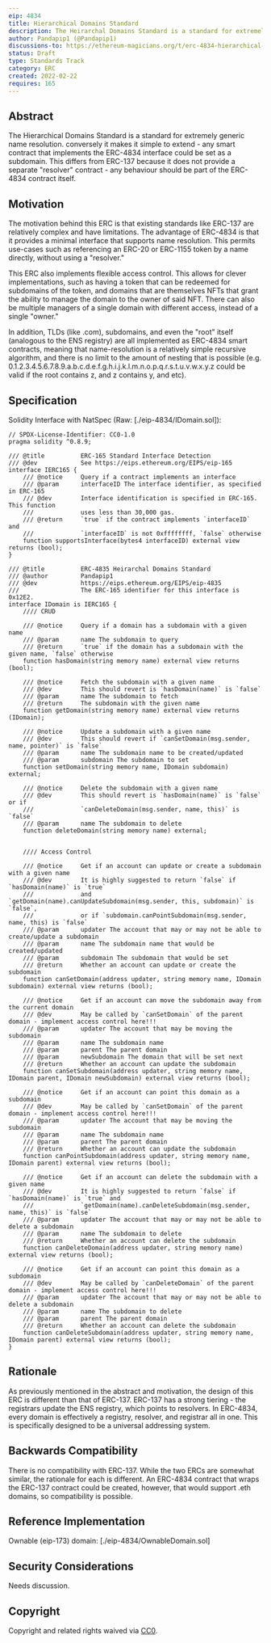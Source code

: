 ```yaml
---
eip: 4834
title: Hierarchical Domains Standard
description: The Heirarchal Domains Standard is a standard for extremely generic name resolution.
author: Pandapip1 (@Pandapip1)
discussions-to: https://ethereum-magicians.org/t/erc-4834-hierarchical-domains-standard/8388
status: Draft
type: Standards Track
category: ERC
created: 2022-02-22
requires: 165
---
```


## Abstract
The Hierarchical Domains Standard is a standard for extremely generic name resolution. conversely it makes it simple to extend - any smart contract that implements the ERC-4834 interface could be set as a subdomain. This differs from ERC-137 because it does not provide a separate "resolver" contract - any behaviour should be part of the ERC-4834 contract itself.

## Motivation
The motivation behind this ERC is that existing standards like ERC-137 are relatively complex and have limitations. The advantage of ERC-4834 is that it provides a minimal interface that supports name resolution. This permits use-cases such as referencing an ERC-20 or ERC-1155 token by a name directly, without using a "resolver."

This ERC also implements flexible access control. This allows for clever implementations, such as having a token that can be redeemed for subdomains of the token, and domains that are themselves NFTs that grant the ability to manage the domain to the owner of said NFT. There can also be multiple managers of a single domain with different access, instead of a single "owner."

In addition, TLDs (like .com), subdomains, and even the "root" itself (analogous to the ENS registry) are all implemented as ERC-4834 smart contracts, meaning that name-resolution is a relatively simple recursive algorithm, and there is no limit to the amount of nesting that is possible (e.g. 0.1.2.3.4.5.6.7.8.9.a.b.c.d.e.f.g.h.i.j.k.l.m.n.o.p.q.r.s.t.u.v.w.x.y.z could be valid if the root contains z, and z contains y, and etc).

## Specification
Solidity Interface with NatSpec (Raw: [./eip-4834/IDomain.sol]):
```sol
// SPDX-License-Identifier: CC0-1.0
pragma solidity ^0.8.9;

/// @title          ERC-165 Standard Interface Detection
/// @dev            See https://eips.ethereum.org/EIPS/eip-165
interface IERC165 {
    /// @notice     Query if a contract implements an interface
    /// @param      interfaceID The interface identifier, as specified in ERC-165
    /// @dev        Interface identification is specified in ERC-165. This function
    ///             uses less than 30,000 gas.
    /// @return     `true` if the contract implements `interfaceID` and
    ///             `interfaceID` is not 0xffffffff, `false` otherwise
    function supportsInterface(bytes4 interfaceID) external view returns (bool);
}

/// @title          ERC-4835 Heirarchal Domains Standard
/// @author         Pandapip1
/// @dev            https://eips.ethereum.org/EIPS/eip-4835
///                 The ERC-165 identifier for this interface is 0x12E2.
interface IDomain is IERC165 {
    //// CRUD

    /// @notice     Query if a domain has a subdomain with a given name
    /// @param      name The subdomain to query
    /// @return     `true` if the domain has a subdomain with the given name, `false` otherwise
    function hasDomain(string memory name) external view returns (bool);

    /// @notice     Fetch the subdomain with a given name
    /// @dev        This should revert is `hasDomain(name)` is `false`
    /// @param      name The subdomain to fetch
    /// @return     The subdomain with the given name
    function getDomain(string memory name) external view returns (IDomain);

    /// @notice     Update a subdomain with a given name
    /// @dev        This should revert if `canSetDomain(msg.sender, name, pointer)` is `false`
    /// @param      name The subdomain name to be created/updated
    /// @param      subdomain The subdomain to set
    function setDomain(string memory name, IDomain subdomain) external;

    /// @notice     Delete the subdomain with a given name
    /// @dev        This should revert is `hasDomain(name)` is `false` or if
    ///             `canDeleteDomain(msg.sender, name, this)` is `false`
    /// @param      name The subdomain to delete
    function deleteDomain(string memory name) external;


    //// Access Control

    /// @notice     Get if an account can update or create a subdomain with a given name
    /// @dev        It is highly suggested to return `false` if `hasDomain(name)` is `true`
    ///             and `getDomain(name).canUpdateSubdomain(msg.sender, this, subdomain)` is `false`,
    ///             or if `subdomain.canPointSubdomain(msg.sender, name, this) is `false`
    /// @param      updater The account that may or may not be able to create/update a subdomain
    /// @param      name The subdomain name that would be created/updated
    /// @param      subdomain The subdomain that would be set
    /// @return     Whether an account can update or create the subdomain
    function canSetDomain(address updater, string memory name, IDomain subdomain) external view returns (bool);

    /// @notice     Get if an account can move the subdomain away from the current domain
    /// @dev        May be called by `canSetDomain` of the parent domain - implement access control here!!!
    /// @param      updater The account that may be moving the subdomain
    /// @param      name The subdomain name
    /// @param      parent The parent domain
    /// @param      newSubdomain The domain that will be set next
    /// @return     Whether an account can update the subdomain
    function canSetSubdomain(address updater, string memory name, IDomain parent, IDomain newSubdomain) external view returns (bool);

    /// @notice     Get if an account can point this domain as a subdomain
    /// @dev        May be called by `canSetDomain` of the parent domain - implement access control here!!!
    /// @param      updater The account that may be moving the subdomain
    /// @param      name The subdomain name
    /// @param      parent The parent domain
    /// @return     Whether an account can update the subdomain
    function canPointSubdomain(address updater, string memory name, IDomain parent) external view returns (bool);

    /// @notice     Get if an account can delete the subdomain with a given name
    /// @dev        It is highly suggested to return `false` if `hasDomain(name)` is `true` and
    ///             `getDomain(name).canDeleteSubdomain(msg.sender, name, this)` is `false`
    /// @param      updater The account that may or may not be able to delete a subdomain
    /// @param      name The subdomain to delete
    /// @return     Whether an account can delete the subdomain
    function canDeleteDomain(address updater, string memory name) external view returns (bool);

    /// @notice     Get if an account can point this domain as a subdomain
    /// @dev        May be called by `canDeleteDomain` of the parent domain - implement access control here!!!
    /// @param      updater The account that may or may not be able to delete a subdomain
    /// @param      name The subdomain to delete
    /// @param      parent The parent domain
    /// @return     Whether an account can delete the subdomain
    function canDeleteSubdomain(address updater, string memory name, IDomain parent) external view returns (bool);
}
```


## Rationale
As previously mentioned in the abstract and motivation, the design of this ERC is different than that of ERC-137. ERC-137 has a strong tiering - the registrars update the ENS registry, which points to resolvers. In ERC-4834, every domain is effectively a registry, resolver, and registrar all in one. This is specifically designed to be a universal addressing system.

## Backwards Compatibility
There is no compatibility with ERC-137. While the two ERCs are somewhat similar, the rationale for each is different. An ERC-4834 contract that wraps the ERC-137 contract could be created, however, that would support .eth domains, so compatibility is possible.

## Reference Implementation
Ownable (eip-173) domain: [./eip-4834/OwnableDomain.sol]

## Security Considerations
Needs discussion.

## Copyright
Copyright and related rights waived via [CC0](https://creativecommons.org/publicdomain/zero/1.0/).
